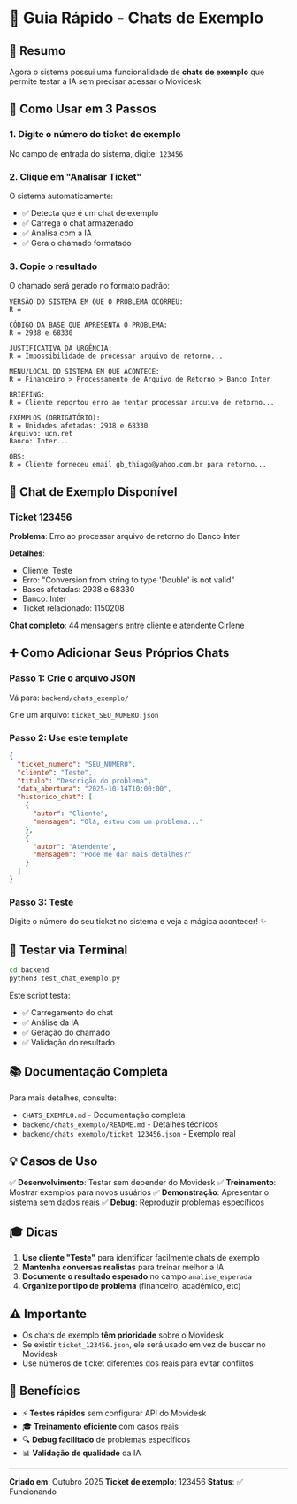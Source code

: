 # 🎯 Guia Rápido - Chats de Exemplo

## 📖 Resumo

Agora o sistema possui uma funcionalidade de **chats de exemplo** que permite testar a IA sem precisar acessar o Movidesk.

## 🚀 Como Usar em 3 Passos

### 1. Digite o número do ticket de exemplo

No campo de entrada do sistema, digite: `123456`

### 2. Clique em "Analisar Ticket"

O sistema automaticamente:
- ✅ Detecta que é um chat de exemplo
- ✅ Carrega o chat armazenado
- ✅ Analisa com a IA
- ✅ Gera o chamado formatado

### 3. Copie o resultado

O chamado será gerado no formato padrão:

```
VERSÃO DO SISTEMA EM QUE O PROBLEMA OCORREU:
R = 

CÓDIGO DA BASE QUE APRESENTA O PROBLEMA:
R = 2938 e 68330

JUSTIFICATIVA DA URGÊNCIA:
R = Impossibilidade de processar arquivo de retorno...

MENU/LOCAL DO SISTEMA EM QUE ACONTECE:
R = Financeiro > Processamento de Arquivo de Retorno > Banco Inter

BRIEFING:
R = Cliente reportou erro ao tentar processar arquivo de retorno...

EXEMPLOS (OBRIGATÓRIO):
R = Unidades afetadas: 2938 e 68330
Arquivo: ucn.ret
Banco: Inter...

OBS:
R = Cliente forneceu email gb_thiago@yahoo.com.br para retorno...
```

## 📁 Chat de Exemplo Disponível

### Ticket 123456

**Problema**: Erro ao processar arquivo de retorno do Banco Inter

**Detalhes**:
- Cliente: Teste
- Erro: "Conversion from string to type 'Double' is not valid"
- Bases afetadas: 2938 e 68330
- Banco: Inter
- Ticket relacionado: 1150208

**Chat completo**: 44 mensagens entre cliente e atendente Cirlene

## ➕ Como Adicionar Seus Próprios Chats

### Passo 1: Crie o arquivo JSON

Vá para: `backend/chats_exemplo/`

Crie um arquivo: `ticket_SEU_NUMERO.json`

### Passo 2: Use este template

```json
{
  "ticket_numero": "SEU_NUMERO",
  "cliente": "Teste",
  "titulo": "Descrição do problema",
  "data_abertura": "2025-10-14T10:00:00",
  "historico_chat": [
    {
      "autor": "Cliente",
      "mensagem": "Olá, estou com um problema..."
    },
    {
      "autor": "Atendente",
      "mensagem": "Pode me dar mais detalhes?"
    }
  ]
}
```

### Passo 3: Teste

Digite o número do seu ticket no sistema e veja a mágica acontecer! ✨

## 🧪 Testar via Terminal

```bash
cd backend
python3 test_chat_exemplo.py
```

Este script testa:
- ✅ Carregamento do chat
- ✅ Análise da IA
- ✅ Geração do chamado
- ✅ Validação do resultado

## 📚 Documentação Completa

Para mais detalhes, consulte:
- `CHATS_EXEMPLO.md` - Documentação completa
- `backend/chats_exemplo/README.md` - Detalhes técnicos
- `backend/chats_exemplo/ticket_123456.json` - Exemplo real

## 💡 Casos de Uso

✅ **Desenvolvimento**: Testar sem depender do Movidesk
✅ **Treinamento**: Mostrar exemplos para novos usuários
✅ **Demonstração**: Apresentar o sistema sem dados reais
✅ **Debug**: Reproduzir problemas específicos

## 🎓 Dicas

1. **Use cliente "Teste"** para identificar facilmente chats de exemplo
2. **Mantenha conversas realistas** para treinar melhor a IA
3. **Documente o resultado esperado** no campo `analise_esperada`
4. **Organize por tipo de problema** (financeiro, acadêmico, etc)

## ⚠️ Importante

- Os chats de exemplo **têm prioridade** sobre o Movidesk
- Se existir `ticket_123456.json`, ele será usado em vez de buscar no Movidesk
- Use números de ticket diferentes dos reais para evitar conflitos

## 🎯 Benefícios

- ⚡ **Testes rápidos** sem configurar API do Movidesk
- 🎓 **Treinamento eficiente** com casos reais
- 🔍 **Debug facilitado** de problemas específicos
- 📊 **Validação de qualidade** da IA

---

**Criado em**: Outubro 2025
**Ticket de exemplo**: 123456
**Status**: ✅ Funcionando

